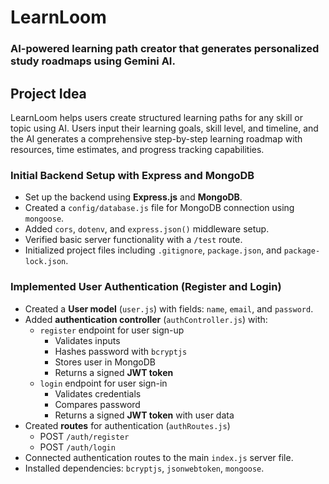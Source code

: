 # LearnLoom
### AI-powered learning path creator that generates personalized study roadmaps using Gemini AI.

## Project Idea

LearnLoom helps users create structured learning paths for any skill or topic using AI. Users input their learning goals, skill level, and timeline, and the AI generates a comprehensive step-by-step learning roadmap with resources, time estimates, and progress tracking capabilities.

### Initial Backend Setup with Express and MongoDB

- Set up the backend using **Express.js** and **MongoDB**.
- Created a `config/database.js` file for MongoDB connection using `mongoose`.
- Added `cors`, `dotenv`, and `express.json()` middleware setup.
- Verified basic server functionality with a `/test` route.
- Initialized project files including `.gitignore`, `package.json`, and `package-lock.json`.

### Implemented User Authentication (Register and Login)

- Created a **User model** (`user.js`) with fields: `name`, `email`, and `password`.
- Added **authentication controller** (`authController.js`) with:
  - `register` endpoint for user sign-up
    - Validates inputs
    - Hashes password with `bcryptjs`
    - Stores user in MongoDB
    - Returns a signed **JWT token**
  - `login` endpoint for user sign-in
    - Validates credentials
    - Compares password
    - Returns a signed **JWT token** with user data
- Created **routes** for authentication (`authRoutes.js`)
  - POST `/auth/register`
  - POST `/auth/login`
- Connected authentication routes to the main `index.js` server file.
- Installed dependencies: `bcryptjs`, `jsonwebtoken`, `mongoose`.

